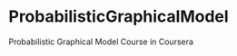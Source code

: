 ProbabilisticGraphicalModel
===========================

Probabilistic Graphical Model Course in Coursera